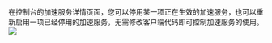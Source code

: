 在控制台的加速服务详情页面，您可以停用某一项正在生效的加速服务，也可以重新启用一项已经停用的加速服务，无需修改客户端代码即可控制加速服务的使用。
![](https://mc.qcloudimg.com/static/img/172c9478d43a4b25600fe31fb0d4ca18/image.png)
